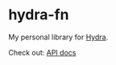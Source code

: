 # hydra-fn

My personal library for [Hydra](https://github.com/hydra-synth/hydra).

Check out: [API docs](API.md)
